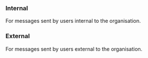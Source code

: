 ### Internal

For messages sent by users internal to the organisation.

### External

For messages sent by users external to the organisation.
